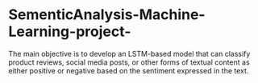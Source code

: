 # SementicAnalysis-Machine-Learning-project-
The main objective is to develop an LSTM-based model that can classify product reviews, social media posts, or other forms of textual content as either positive or negative based on the sentiment expressed in the text.
